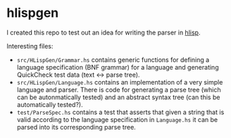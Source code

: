 # hlispgen

I created this repo to test out an idea for writing the parser in [hlisp](https://github.com/static-clouds/hlisp).

Interesting files:

- `src/HLispGen/Grammar.hs` contains generic functions for defining a language specification (BNF grammar) for a language and generating QuickCheck test data (text <-> parse tree).
- `src/HLispGen/Language.hs` contains an implementation of a very simple language and parser. There is code for generating a parse tree (which can be autonmatically tested) and an abstract syntax tree (can this be automatically tested?).
- `test/ParseSpec.hs` contains a test that asserts that given a string that is valid according to the language specification in `Language.hs` it can be parsed into its corresponding parse tree.
